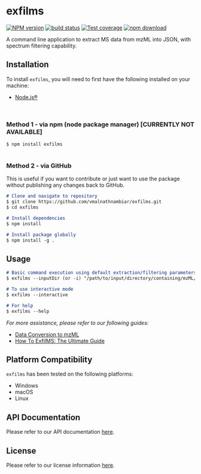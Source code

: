 # exfilms

[![NPM version][npm-image]][npm-url]
[![build status][ci-image]][ci-url]
[![Test coverage][codecov-image]][codecov-url]
[![npm download][download-image]][download-url]

A command line application to extract MS data from mzML into JSON, with spectrum filtering capability.

## Installation
To install `exfilms`, you will need to first have the following installed on your machine:
- [Node.js®][nodejs-url]  
<br>

### Method 1 - via npm (node package manager) [CURRENTLY NOT AVAILABLE]
`$ npm install exfilms`  
<br>

### Method 2 - via GitHub
This is useful if you want to contribute or just want to use the package without publishing any changes back to GitHub.

```md
# Clone and navigate to repository
$ git clone https://github.com/vmalnathnambiar/exfilms.git
$ cd exfilms

# Install dependencies
$ npm install

# Install package globally
$ npm install -g .
```

## Usage
```md
# Basic command execution using default extraction/filtering parameters
$ exfilms --inputDir (or -i) "/path/to/input/directory/containing/mzML/data/files/"

# To use interactive mode
$ exfilms --interactive

# For help
$ exfilms --help
```

*For more assistance, please refer to our following guides:*
- [Data Conversion to mzML](./guide/data-conversion-to-mzML.md)
- [How To ExfilMS: The Ultimate Guide](./guide/how-to-exfilms-the-ultimate-guide.md)

## Platform Compatibility  
`exfilms` has been tested on the following platforms:
- Windows
- macOS
- Linux

## API Documentation
Please refer to our API documentation [here](https://vimalnathnambiar.github.io/exfilms/).

## License
Please refer to our license information [here](./LICENSE).

[npm-image]: https://img.shields.io/npm/v/exfilms.svg
[npm-url]: https://www.npmjs.com/package/exfilms
[ci-image]: https://github.com/vimalnathnambiar/exfilms/workflows/Node.js%20CI/badge.svg?branch=main
[ci-url]: https://github.com/vimalnathnambiar/exfilms/actions?query=workflow%3A%22Node.js+CI%22
[codecov-image]: https://img.shields.io/codecov/c/github/vimalnathnambiar/exfilms.svg
[codecov-url]: https://codecov.io/gh/vimalnathnambiar/exfilms
[download-image]: https://img.shields.io/npm/dm/exfilms.svg
[download-url]: https://www.npmjs.com/package/exfilms
[nodejs-url]: https://nodejs.org/en/download/